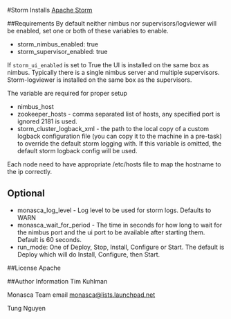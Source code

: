 #Storm
Installs [Apache Storm](http://storm.incubator.apache.org/)

##Requirements
By default neither nimbus nor supervisors/logviewer will be enabled, set one or both of these variables to enable.
- storm_nimbus_enabled: true
- storm_supervisor_enabled: true

If `storm_ui_enabled` is set to True the UI is installed on the same box as nimbus. Typically there is a single nimbus server and multiple supervisors. Storm-logviewer is installed on the same box as the supervisors.

The variable are required for proper setup
- nimbus_host
- zookeeper_hosts - comma separated list of hosts, any specified port is ignored 2181 is used.
- storm_cluster_logback_xml - the path to the local copy of a custom logback configuration file (you can copy it to the machine in a pre-task) to override the default storm logging with. If this variable is omitted, the default storm logback config will be used.

Each node need to have appropriate /etc/hosts file to map the hostname to the ip correctly.
## Optional
- monasca_log_level - Log level to be used for storm logs. Defaults to WARN
- monasca_wait_for_period - The time in seconds for how long to wait for the nimbus port and the ui port to be available after starting them. Default is 60 seconds.
- run_mode: One of Deploy, Stop, Install, Configure or Start. The default is Deploy which will do Install, Configure, then Start.

##License
Apache

##Author Information
Tim Kuhlman

Monasca Team email monasca@lists.launchpad.net

Tung Nguyen
